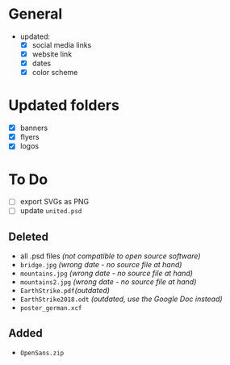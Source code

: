 # General
- updated:
    - [x] social media links
    - [x] website link
    - [x] dates
    - [x] color scheme
# Updated folders
- [x] banners
- [x] flyers
- [x] logos
# To Do
- [ ] export SVGs as PNG
- [ ] update `united.psd`
## Deleted
- all .psd files *(not compatible to open source software)*
- `bridge.jpg` *(wrong date - no source file at hand)*
- `mountains.jpg` *(wrong date - no source file at hand)*
- `mountains2.jpg` *(wrong date - no source file at hand)*
- `EarthStrike.pdf`*(outdated)*
- `EarthStrike2018.odt` *(outdated, use the Google Doc instead)*
- `poster_german.xcf`
## Added
- `OpenSans.zip`
